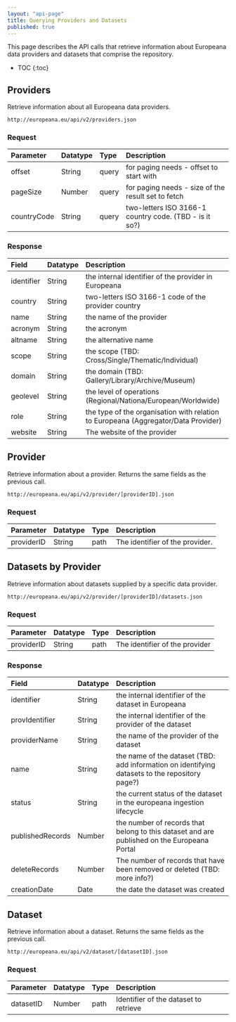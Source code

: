 ```yaml
---
layout: "api-page"
title: Querying Providers and Datasets
published: true
---
```


This page describes the API calls that retrieve information about Europeana data providers and datasets that comprise the repository.

* TOC
{:toc}


## Providers

Retrieve information about all Europeana data providers.

    http://europeana.eu/api/v2/providers.json
    
### Request  

| Parameter | Datatype | Type | Description |
|:-------------|:-------------|:-----|:-----|
| offset | String |  query | for paging needs - offset to start with |
| pageSize | Number | query  | for paging needs - size of the result set to fetch |
| countryCode | String | query | two-letters ISO 3166-1 country code. (TBD - is it so?) |

### Response

| Field | Datatype | Description |
|:-------------|:-------------|:-----|
| identifier  | String | the internal identifier of the provider in Europeana |
| country     | String | two-letters ISO 3166-1 code of the provider country |
| name        | String | the name of the provider |
| acronym     | String | the acronym |
| altname     | String | the alternative name |
| scope       | String | the scope (TBD: Cross/Single/Thematic/Individual) |
| domain      | String | the domain (TBD: Gallery/Library/Archive/Museum) |
| geolevel    | String | the level of operations (Regional/Nationa/European/Worldwide) |
| role        | String | the type of the organisation with relation to Europeana (Aggregator/Data Provider)  |
| website     | String | The website of the provider  |


## Provider

Retrieve information about a provider. Returns the same fields as the previous call.

	http://europeana.eu/api/v2/provider/[providerID].json
    
### Request  

| Parameter | Datatype | Type | Description |
|:-------------|:-------------|:-----|:-----|
| providerID | String |  path | The identifier of the provider. |

## Datasets by Provider

Retrieve information about datasets supplied by a specific data provider.

	http://europeana.eu/api/v2/provider/[providerID]/datasets.json

### Request  

| Parameter | Datatype | Type | Description |
|:-------------|:-------------|:-----|:-----|
| providerID | String |  path | The identifier of the provider |

### Response

| Field | Datatype | Description |
|:-------------|:-------------|:-----|
| identifier  | String | the internal identifier of the dataset in Europeana  |
| provIdentifier     | String | the internal identifier of the provider of the dataset  |
| providerName     | String | the name of the provider of the dataset  |
| name     | String | the name of the dataset (TBD: add information on identifying datasets to the repository page?) |
| status     | String | the current status of the dataset in the europeana ingestion lifecycle |
| publishedRecords     | Number | the number of records that belong to this dataset and are published on the Europeana Portal |
| deleteRecords     | Number | The number of records that have been removed or deleted (TBD: more info?) |
| creationDate     | Date | the date the dataset was created |


## Dataset

Retrieve information about a dataset. Returns the same fields as the previous call.

	http://europeana.eu/api/v2/dataset/[datasetID].json

### Request  

| Parameter | Datatype | Type | Description |
|:-------------|:-------------|:-----|:-----|
| datasetID | Number |  path | Identifier of the dataset to retrieve|